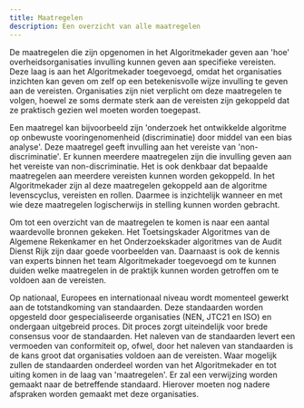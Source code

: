 ```yaml
---
title: Maatregelen
description: Een overzicht van alle maatregelen
---
```


De maatregelen die zijn opgenomen in het Algoritmekader geven aan 'hoe' overheidsorganisaties invulling kunnen geven aan specifieke vereisten. Deze laag is aan het Algoritmekader toegevoegd, omdat het organisaties inzichten kan geven om zelf op een betekenisvolle wijze invulling te geven aan de vereisten. Organisaties zijn niet verplicht om deze maatregelen te volgen, hoewel ze soms dermate sterk aan de vereisten zijn gekoppeld dat ze praktisch gezien wel moeten worden toegepast. 

Een maatregel kan bijvoorbeeld zijn 'onderzoek het ontwikkelde algoritme op onbewuste vooringenomenheid (discriminatie) door middel van een bias analyse'. Deze maatregel geeft invulling aan het vereiste van 'non-discriminatie'. Er kunnen meerdere maatregelen zijn die invulling geven aan het vereiste van non-discriminatie. Het is ook denkbaar dat bepaalde maatregelen aan meerdere vereisten kunnen worden gekoppeld. In het Algoritmekader zijn al deze maatregelen gekoppeld aan de algoritme levenscyclus, vereisten en rollen. Daarmee is inzichtelijk wanneer en met wie deze maatregelen logischerwijs in stelling kunnen worden gebracht. 

Om tot een overzicht van de maatregelen te komen is naar een aantal waardevolle bronnen gekeken. Het Toetsingskader Algoritmes van de Algemene Rekenkamer en het Onderzoekskader algoritmes van de Audit Dienst Rijk zijn daar goede voorbeelden van. Daarnaast is ook de kennis van experts binnen het team Algoritmekader toegevoegd om te kunnen duiden welke maatregelen in de praktijk kunnen worden getroffen om te voldoen aan de vereisten. 

Op nationaal, Europees en internationaal niveau wordt momenteel gewerkt aan de totstandkoming van standaarden. Deze standaarden worden opgesteld door gespecialiseerde organisaties (NEN, JTC21 en ISO) en ondergaan uitgebreid proces. Dit proces zorgt uiteindelijk voor brede consensus voor de standaarden. Het naleven van de standaarden levert een vermoeden van conformiteit op, ofwel, door het naleven van standaarden is de kans groot dat organisaties voldoen aan de vereisten. Waar mogelijk zullen de standaarden onderdeel worden van het Algoritmekader en tot uiting komen in de laag van 'maatregelen'. Er zal een verwijzing worden gemaakt naar de betreffende standaard. Hierover moeten nog nadere afspraken worden gemaakt met deze organisaties. 





<!-- list toepassingen/hoog-risico -->
